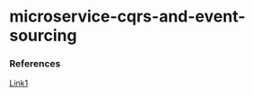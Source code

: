 # microservice-cqrs-and-event-sourcing

### References

[Link1](https://microservices.io/patterns/data/event-sourcing.html)
